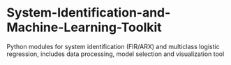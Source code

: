 # System-Identification-and-Machine-Learning-Toolkit
Python modules for system identification (FIR/ARX) and multiclass logistic regression, includes data processing, model selection and visualization tool
